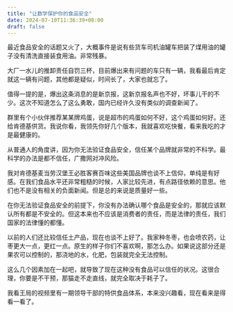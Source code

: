 ```yaml
---
title: "让数学保护你的食品安全"
date: 2024-07-10T11:36:39+08:00
draft: false
---
```


最近食品安全的话题又火了，大概事件是说有些货车司机油罐车把装了煤用油的罐子没有清洗直接装食用油。非常残暴。

大厂一水儿的推卸责任自罚三杯，目前爆出来有问题的车只有一辆，我看最后肯定就这一辆有问题，其他都是疑似，时间长了，大家也就忘了。

值得一提的是，爆出这条消息的是新京报，这新京报名声也不好，坏事儿干的不少。这次不知道怎么了这么勇敢，国内已经许久没有类似的调查新闻了。

群里有个小伙伴推荐某某牌鸡蛋，说是超市的鸡蛋如何不好，这个鸡蛋如何好。还给肯德基供货。我说你看，我领先你好几个版本，我就喜欢吃快餐，看来我吃的才是最健康的。

从普通人的角度讲，因为你无法验证食品安全，信任某个品牌就非常的不科学。最科学的办法是都不信任，广撒网对冲风险。

我对肯德基麦当劳汉堡王必胜客赛百味这些美国品牌也谈不上信仰，单纯是有好感。在我们食品水平还非常粗糙的时候，人家比较先进，有点路径依赖的意思。他们也不是没有相关的负面新闻。但是总的来说是质量好一些。

在你无法验证食品安全的前提下，你没有办法确认哪个食品是安全的，那就应该默认所有都是不安全的。但这本来也不应该是消费者的责任，而是法律的责任，我们国家的法律懂的都懂。

以前的人们还比较信任土产品，现在也谈不上好了。我家种冬枣，也会喷农药，让枣更大一点，更红一点。原生的样子你们不喜欢啊，那怎么办。如果说这部分还是果农可以控制的，那浇地的水，化肥，包装就完全无法控制。

这么几个因素加在一起吧，就导致了现在这种没有食品可以信任的状况。这很合理，你要是不干预，那猫走不走直线，就完全取决于耗子了。

我看王局的视频里有一期领导干部的特供食品体系，本来没兴趣看，现在看来是得看一看了。
